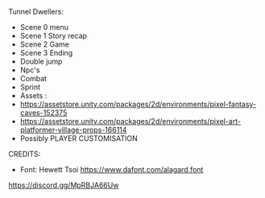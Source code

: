 Tunnel Dwellers:

  - Scene 0 menu
  - Scene 1 Story recap
  - Scene 2 Game
  - Scene 3 Ending
  - Double jump
  - Npc's
  - Combat
  - Sprint
  - Assets :
  -   https://assetstore.unity.com/packages/2d/environments/pixel-fantasy-caves-152375
  -   https://assetstore.unity.com/packages/2d/environments/pixel-art-platformer-village-props-166114
  - Possibly PLAYER CUSTOMISATION

CREDITS:
  - Font: Hewett Tsoi https://www.dafont.com/alagard.font


https://discord.gg/MpRBJA66Uw
